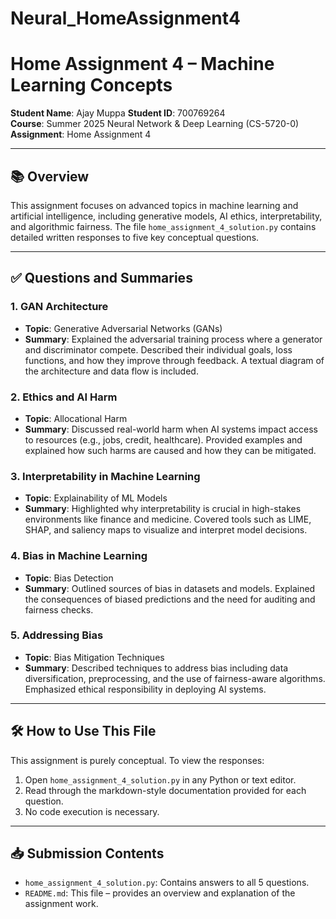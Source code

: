 # Neural_HomeAssignment4
# Home Assignment 4 – Machine Learning Concepts

**Student Name**: Ajay Muppa
**Student ID**: 700769264  
**Course**: Summer 2025 Neural Network & Deep Learning (CS-5720-0)
**Assignment**: Home Assignment 4  

---

## 📚 Overview

This assignment focuses on advanced topics in machine learning and artificial intelligence, including generative models, AI ethics, interpretability, and algorithmic fairness. The file `home_assignment_4_solution.py` contains detailed written responses to five key conceptual questions.

---

## ✅ Questions and Summaries

### 1. **GAN Architecture**
- **Topic**: Generative Adversarial Networks (GANs)
- **Summary**: Explained the adversarial training process where a generator and discriminator compete. Described their individual goals, loss functions, and how they improve through feedback. A textual diagram of the architecture and data flow is included.

### 2. **Ethics and AI Harm**
- **Topic**: Allocational Harm
- **Summary**: Discussed real-world harm when AI systems impact access to resources (e.g., jobs, credit, healthcare). Provided examples and explained how such harms are caused and how they can be mitigated.

### 3. **Interpretability in Machine Learning**
- **Topic**: Explainability of ML Models
- **Summary**: Highlighted why interpretability is crucial in high-stakes environments like finance and medicine. Covered tools such as LIME, SHAP, and saliency maps to visualize and interpret model decisions.

### 4. **Bias in Machine Learning**
- **Topic**: Bias Detection
- **Summary**: Outlined sources of bias in datasets and models. Explained the consequences of biased predictions and the need for auditing and fairness checks.

### 5. **Addressing Bias**
- **Topic**: Bias Mitigation Techniques
- **Summary**: Described techniques to address bias including data diversification, preprocessing, and the use of fairness-aware algorithms. Emphasized ethical responsibility in deploying AI systems.

---

## 🛠️ How to Use This File

This assignment is purely conceptual. To view the responses:

1. Open `home_assignment_4_solution.py` in any Python or text editor.
2. Read through the markdown-style documentation provided for each question.
3. No code execution is necessary.

---

## 📥 Submission Contents

- `home_assignment_4_solution.py`: Contains answers to all 5 questions.
- `README.md`: This file – provides an overview and explanation of the assignment work.

